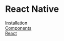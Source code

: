 React Native
============

[Installation](./INSTALL.md)  
[Components](./COMPONENTS.md)  
[React](./REACT.md)  
